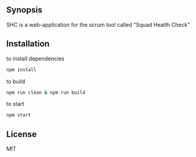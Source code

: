 ## Synopsis

SHC is a web-application for the scrum tool called "Squad Health Check"

## Installation

to install dependencies

```sh
npm install
```

to build

```sh
npm run clean & npm run build
```

to start
```sh
npm start
```

## License

MIT
